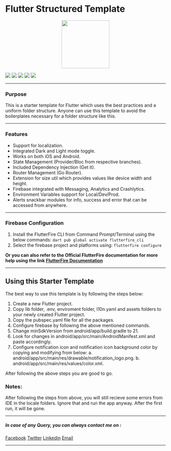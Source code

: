 # Flutter Structured Template

<p align="center">
<img src="https://user-images.githubusercontent.com/51419598/152648731-567997ec-ac1c-4a9c-a816-a1fb1882abbe.png" width="150">
</p>

![](https://img.shields.io/github/license/farhazalam/flutter_structured_template) ![](https://img.shields.io/badge/Flutter-3.7.11-0dc7fa) ![](https://img.shields.io/badge/Platforms-Android%20%7C%20iOS-success) ![](https://img.shields.io/badge/Dependencies%20Updated-13%2F04%2F2023-green) ![](https://img.shields.io/twitter/url?style=social&url=https%3A%2F%2Ftwitter.com%2Ffarhazalam)

---

### Purpose

This is a starter template for Flutter which uses the best practices and a uniform folder structure. Anyone can use this template to avoid the boilerplates necessary for a folder structure like this.

---

### Features

- Support for localization.
- Integrated Dark and Light mode toggle.
- Works on both iOS and Android.
- State Management (Provider/Bloc from respective branches).
- Included Dependency Injection (Get it).
- Router Management (Go Router).
- Extension for size util which provides values like device width and height.
- Firebase integrated with Messaging, Analytics and Crashlytics.
- Environment Variables support for Local/Dev/Prod.
- Alerts snackbar modules for info, success and error that can be accessed from anywhere.

---

### Firebase Configuration

1. Install the FlutterFire CLI from Command Prompt/Terminal using the below commands:
   `dart pub global activate flutterfire_cli`
2. Select the firebase project and platforms using:
   `flutterfire configure`

**Or you can also refer to the Official FlutterFire documentation for more help using the link [FlutterFire Documentation](https://firebase.flutter.dev/docs/overview/)**

---

## Using this Starter Template

The best way to use this template is by following the steps below:

1. Create a new Flutter project.
2. Copy lib folder, .env, enviroment folder, l10n.yaml and assets folders to your newly created Flutter project.
3. Copy the pubspec.yaml file for all the packages.
4. Configure firebase by following the above mentioned commands.
5. Change minSdkVersion from android/app/build.gradle to 21.
6. Look for changes in android/app/src/main/AndroidManifest.xml and paste accordingly.
7. Configure notification icon and notification icon background color by copying and modifying from below:
   a. android/app/src/main/res/drawable/notification_logo.png.
   b. android/app/src/main/res/values/color.xml.

After following the above steps you are good to go.

### Notes:

After following the steps from above, you will still recieve some errors from IDE in the locale folders. Ignore that and run the app anyway. After the first run, it will be gone.

---

##### In case of any Query, you can always contact me on :

[Facebook](https://www.facebook.com/farhazalam786) [Twitter](https://twitter.com/farhazalam) [Linkedin](https://www.linkedin.com/in/farhazalam/) [Email](mailto:farhazalam@gmail.com)

---
